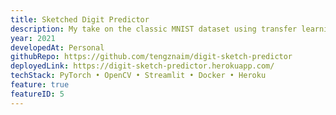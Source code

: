 ```yaml
---
title: Sketched Digit Predictor
description: My take on the classic MNIST dataset using transfer learning with ResNet and deployment with Docker.
year: 2021
developedAt: Personal
githubRepo: https://github.com/tengznaim/digit-sketch-predictor
deployedLink: https://digit-sketch-predictor.herokuapp.com/
techStack: PyTorch • OpenCV • Streamlit • Docker • Heroku
feature: true
featureID: 5
---
```

